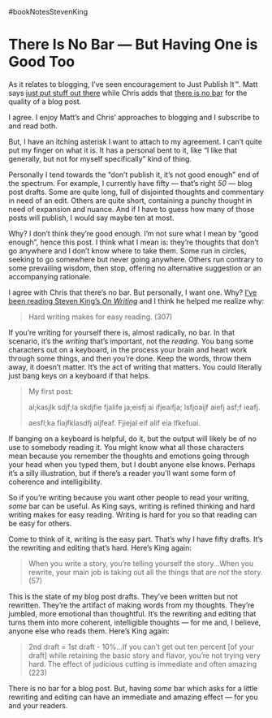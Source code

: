 #bookNotesStevenKing

# There Is No Bar — But Having One is Good Too

As it relates to blogging, I’ve seen encouragement to Just Publish It™️. Matt says [just put stuff out there](https://matthiasott.com/notes/just-put-stuff-out-there) while Chris adds that [there is no bar](https://chriscoyier.net/2022/06/27/there-is-no-bar/) for the quality of a blog post.

I agree. I enjoy Matt’s and Chris’ approaches to blogging and I subscribe to and read both.

But, I have an itching asterisk I want to attach to my agreement. I can’t quite put my finger on what it is. It has a personal bent to it, like “I like that generally, but not for myself specifically” kind of thing.

Personally I tend towards the “don’t publish it, it’s not good enough” end of the spectrum. For example, I currently have fifty — that’s right _50_ — blog post drafts. Some are quite long, full of disjointed thoughts and commentary in need of an edit. Others are quite short, containing a punchy thought in need of expansion and nuance. And if I have to guess how many of those posts will publish, I would say maybe ten at most.

Why? I don’t think they’re good enough. I’m not sure what I mean by “good enough”, hence this post. I think what I mean is: they’re thoughts that don’t go anywhere and I don’t know where to take them. Some run in circles, seeking to go somewhere but never going anywhere. Others run contrary to some prevailing wisdom, then stop, offering no  alternative suggestion or an accompanying rationale.

I agree with Chris that there’s no bar. But personally, I want one. Why? [I’ve been reading Steven King’s _On Writing_](/tags#bookNotesStevenKing) and I think he helped me realize why:

> Hard writing makes for easy reading. (307)

If you’re writing for yourself there is, almost radically, no bar. In that scenario, it’s the _writing_ that’s important, not the _reading_. You bang some characters out on a keyboard, in the process your brain and heart work through some things, and then you’re done. Keep the words, throw them away, it doesn’t matter. It’s the act of writing that matters. You could literally just bang keys on a keyboard if that helps.

> My first post:
> 
> al;kasjlk sdjf;la skdjfie fjalife ja;eisfj ai ifjeaifja; lsfjoaijf aiefj asf;f ieafj.
> 
> aesfl;ka fiajfklasdfj aijfeaf. Fjiejal eif alif eia lfkefuai.

If banging on a keyboard is helpful, do it, but the output will likely be of no use to somebody reading it. You might know what all those characters mean because you remember the thoughts and emotions going through your head when you typed them, but I doubt anyone else knows. Perhaps it’s a silly illustration, but if there’s a reader you’ll want some form of coherence and intelligibility.

So if you’re writing because you want other people to read your writing, _some_ bar can be useful. As King says, writing is refined thinking and hard writing makes for easy reading. Writing is hard for you so that reading can be easy for others.

Come to think of it, writing is the easy part. That’s why I have fifty drafts. It’s the rewriting and editing that’s hard. Here’s King again:

> When you write a story, you’re telling yourself the story…When you rewrite, your main job is taking out all the things that are _not_ the story. (57)

This is the state of my blog post drafts. They’ve been written but not rewritten. They’re the artifact of making words from my thoughts. They’re jumbled, more emotional than thoughtful. It’s the rewriting and editing that turns them into more coherent, intelligible thoughts — for me and, I believe, anyone else who reads them. Here’s King again:

> 2nd draft = 1st draft - 10%…If you can’t get out ten percent [of your draft] while retaining the basic story and flavor, you’re not trying very hard. The effect of judicious cutting is immediate and often amazing (223)

There is no bar for a blog post. But, having _some_ bar which  asks for a little rewriting and editing can have an immediate and amazing effect — for you and your readers.